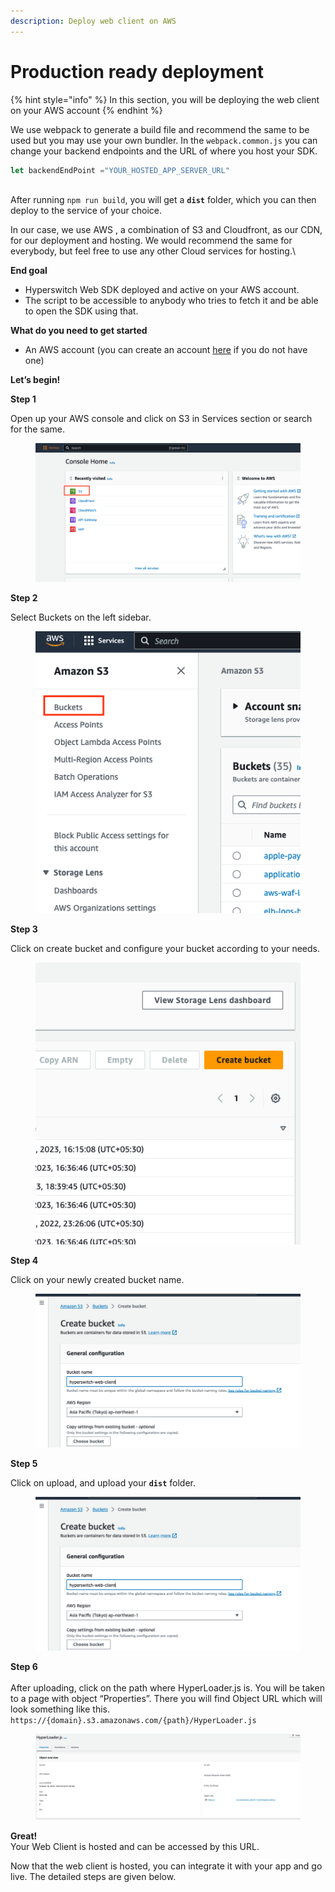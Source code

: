 ```yaml
---
description: Deploy web client on AWS
---
```


# Production ready deployment

{% hint style="info" %}
In this section, you will be deploying the web client on your AWS account
{% endhint %}

We use webpack to generate a build file and recommend the same to be used but you may use your own bundler. In the `webpack.common.js` you can change your backend endpoints and the URL of where you host your SDK.

```javascript
let backendEndPoint ="YOUR_HOSTED_APP_SERVER_URL"
```

\
After running `npm run build`, you will get a **`dist`** folder, which you can then deploy to the service of your choice.

In our case, we use AWS , a combination of S3 and Cloudfront, as our CDN, for our deployment and hosting. We would recommend the same for everybody, but feel free to use any other Cloud services for hosting.\


**End goal**

* Hyperswitch Web SDK deployed and active on your AWS account.
* The script to be accessible to anybody who tries to fetch it and be able to open the SDK using that.

**What do you need to get started**

* An AWS account (you can create an account [here](https://portal.aws.amazon.com/billing/signup?refid=em\_127222\&redirect\_url=https%3A%2F%2Faws.amazon.com%2Fregistration-confirmation#/start/email) if you do not have one)

**Let’s begin!**

**Step 1**

Open up your AWS console and click on S3 in Services section or search for the same.

<figure><img src="../../../.gitbook/assets/image (13).png" alt=""><figcaption></figcaption></figure>

**Step 2**

Select Buckets on the left sidebar.

<figure><img src="../../../.gitbook/assets/image (14).png" alt=""><figcaption></figcaption></figure>

**Step 3**

Click on create bucket and configure your bucket according to your needs.

<figure><img src="../../../.gitbook/assets/image (15).png" alt=""><figcaption></figcaption></figure>

**Step 4**

Click on your newly created bucket name.

<figure><img src="../../../.gitbook/assets/image (16).png" alt=""><figcaption></figcaption></figure>

**Step 5**

Click on upload, and upload your **`dist`** folder.

<figure><img src="../../../.gitbook/assets/image (17).png" alt=""><figcaption></figcaption></figure>

**Step 6**\
\
After uploading, click on the path where HyperLoader.js is. You will be taken to a page with object “Properties”. There you will find Object URL which will look something like this.\
`https://{domain}.s3.amazonaws.com/{path}/HyperLoader.js`

<figure><img src="../../../.gitbook/assets/image (18).png" alt=""><figcaption></figcaption></figure>

**Great!**\
Your Web Client is hosted and can be accessed by this URL.

Now that the web client is hosted, you can integrate it with your app and go live. The detailed steps are given below.

##
